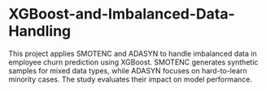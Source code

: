# XGBoost-and-Imbalanced-Data-Handling
This project applies SMOTENC and ADASYN to handle imbalanced data in employee churn prediction using XGBoost. SMOTENC generates synthetic samples for mixed data types, while ADASYN focuses on hard-to-learn minority cases. The study evaluates their impact on model performance.
